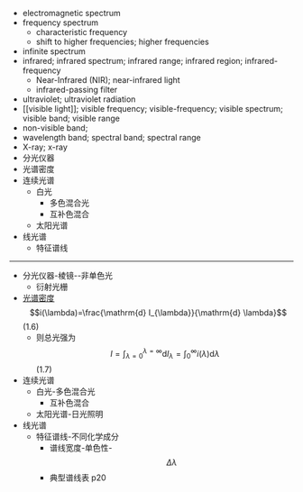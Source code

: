 - electromagnetic spectrum
- frequency spectrum
    - characteristic frequency
    - shift to higher frequencies; higher frequencies
- infinite spectrum
- infrared; infrared spectrum; infrared range; infrared region; infrared-frequency
    - Near-Infrared (NIR); near-infrared light
    - infrared-passing filter
- ultraviolet; ultraviolet radiation
- [[visible light]]; visible frequency; visible-frequency; visible spectrum; visible band; visible range
- non-visible band;
- wavelength band; spectral band; spectral range
- X-ray; x-ray
- 分光仪器
- 光谱密度
- 连续光谱
    - 白光
        - 多色混合光
        - 互补色混合
    - 太阳光谱
- 线光谱
    - 特征谱线
- ---
- 分光仪器-棱镜--非单色光
    - 衍射光栅
- [光谱密度](((37vwpZiO5))) $$i(\lambda)=\frac{\mathrm{d} I_{\lambda}}{\mathrm{d} \lambda}$$   (1.6)
    - 则总光强为 $$I=\int_{\lambda=0}^{\lambda=\infty} \mathrm{d} I_{\lambda}=\int_{0}^{\infty} i(\lambda) \mathrm{d} \lambda$$   (1.7)
- 连续光谱
    - 白光-多色混合光
        - 互补色混合
    - 太阳光谱-日光照明
- 线光谱
    - 特征谱线-不同化学成分
        - 谱线宽度-单色性-$$\Delta \lambda$$
        - 典型谱线表 p20
